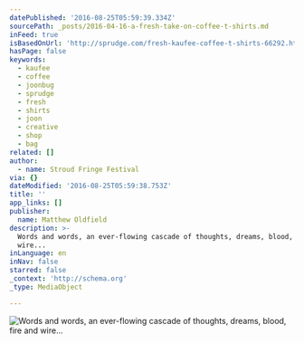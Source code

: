 ```yaml
---
datePublished: '2016-08-25T05:59:39.334Z'
sourcePath: _posts/2016-04-16-a-fresh-take-on-coffee-t-shirts.md
inFeed: true
isBasedOnUrl: 'http://sprudge.com/fresh-kaufee-coffee-t-shirts-66292.html'
hasPage: false
keywords:
  - kaufee
  - coffee
  - joonbug
  - sprudge
  - fresh
  - shirts
  - joon
  - creative
  - shop
  - bag
related: []
author:
  - name: Stroud Fringe Festival
via: {}
dateModified: '2016-08-25T05:59:38.753Z'
title: ''
app_links: []
publisher:
  name: Matthew Oldfield
description: >-
  Words and words, an ever-flowing cascade of thoughts, dreams, blood, fire and
  wire...
inLanguage: en
inNav: false
starred: false
_context: 'http://schema.org'
_type: MediaObject

---
```

![Words and words, an ever-flowing cascade of thoughts, dreams, blood, fire and wire...](https://the-grid-user-content.s3-us-west-2.amazonaws.com/c9420e63-1641-4fcb-803c-448c8a9653b2.jpg)